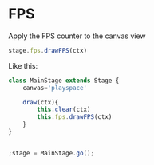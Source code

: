 # FPS

Apply the FPS counter to the canvas view

```js
stage.fps.drawFPS(ctx)
```

Like this:

```js
class MainStage extends Stage {
    canvas='playspace'

    draw(ctx){
        this.clear(ctx)
        this.fps.drawFPS(ctx)
    }
}


;stage = MainStage.go();
```